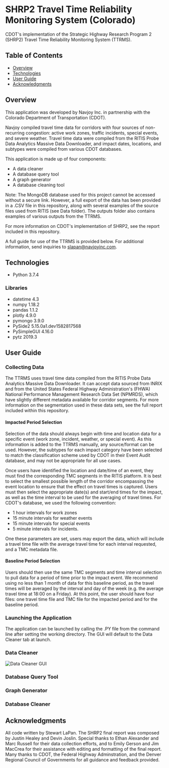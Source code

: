 # SHRP2 Travel Time Reliability Monitoring System (Colorado)
CDOT's implementation of the Strategic Highway Research Program 2 (SHRP2) Travel Time Reliability Monitoring System (TTRMS).

## Table of Contents
* [Overview](https://github.com/sjlapan/SHRP2_TTRMS_Data_Cleaner/blob/master/README.md#overview)
* [Technologies](https://github.com/sjlapan/SHRP2_TTRMS_Data_Cleaner/blob/master/README.md#technologies)
* [User Guide](https://github.com/sjlapan/SHRP2_TTRMS_Data_Cleaner/blob/master/README.md#user-guide)
* [Acknowledgments](https://github.com/sjlapan/SHRP2_TTRMS_Data_Cleaner/blob/master/README.md#acknowledgements)

## Overview
This application was developed by Navjoy Inc. in partnership with the Colorado Department of Transportation (CDOT).

Navjoy compiled travel time data for corridors with four sources of non-recurring congestion: active work zones, traffic incidents, special events, and severe weather. Travel time data were compiled from the RITIS Probe Data Analytics Massive Data Downloader, and impact dates, locations, and subtypes were compiled from various CDOT databases.

This application is made up of four components:

* A data cleaner
* A database query tool
* A graph generator
* A database cleaning tool

Note: The MongoDB database used for this project cannot be accessed without a secure link. However, a full export of the data has been provided in a .CSV file in this repository, along with several examples of the source files used from RITIS (see Data folder). The outputs folder also contains examples of various outputs from the TTRMS.

For more information on CDOT's implementation of SHRP2, see the report included in this repository.

A full guide for use of the TTRMS is provided below. For additional information, send inquiries to slapan@navjoyinc.com.

## Technologies
* Python 3.7.4

### Libraries
* datetime 4.3
* numpy 1.18.2
* pandas 1.1.2
* plotly 4.9.0
* pymongo 3.9.0
* PySide2 5.15.0a1.dev1582817568
* PySimpleGUI 4.16.0
* pytz 2019.3

## User Guide
### Collecting Data

The TTRMS uses travel time data compiled from the RITIS Probe Data Analytics Massive Data Downloader. It can accept data sourced from INRIX and from the United States Federal Highway Administration's (FHWA) National Performance Management Research Data Set (NPMRDS), which have slightly different metadata available for corridor segments. For more information on the segmentation used in these data sets, see the full report included within this repository.

#### Impacted Period Selection
Selection of the data should always begin with time and location data for a specific event (work zone, incident, weather, or special event). As this information is added to the TTRMS manually, any source/format can be used. However, the subtypes for each impact category have been selected to match the classification scheme used by CDOT in their Event Audit database, and may not be appropriate for all use cases.

Once users have identified the location and date/time of an event, they must find the corresponding TMC segments in the RITIS platform. It is best to select the smallest possible length of the corridor encompassing the event location to ensure that the effect on travel times is captured. Users must then select the appropriate date(s) and start/end times for the impact, as well as the time interval to be used for the averaging of travel times. For CDOT's database, we used the following convention:

* 1 hour intervals for work zones
* 15 minute intervals for weather events
* 15 minute intervals for special events
* 5 minute intervals for incidents.

One these parameters are set, users may export the data, which will include a travel time file with the average travel time for each interval requested, and a TMC metadata file. 

#### Baseline Period Selection
Users should then use the same TMC segments and time interval selection to pull data for a period of time prior to the impact event. We recommend using no less than 1 month of data for this baseline period, as the travel times will be averaged by the interval and day of the week (e.g. the average travel time at 18:00 on a Friday). At this point, the user should have four files: one travel time file and TMC file for the impacted period and for the baseline period.
### Launching the Application

The application can be launched by calling the .PY file from the command line after setting the working directory. The GUI will default to the Data Cleaner tab at launch.

### Data Cleaner

![Data Cleaner GUI](https://github.com/sjlapan/SHRP2_TTRMS_Data_Cleaner/tree/master/Images/ttrms_data_cleaner.png)

### Database Query Tool

### Graph Generator

### Database Cleaner


## Acknowledgments
All code written by Stewart LaPan. The SHRP2 final report was composed by Justin Healey and Devin Joslin. Special thanks to Ethan Alexander and Marc Russell for their data collection efforts, and to Emily Gerson and Jim MacCrea for their assistance with editing and formatting of the final report. Many thanks to CDOT, the Federal Highway Adminstration, and the Denver Regional Council of Governments for all guidance and feedback provided.
